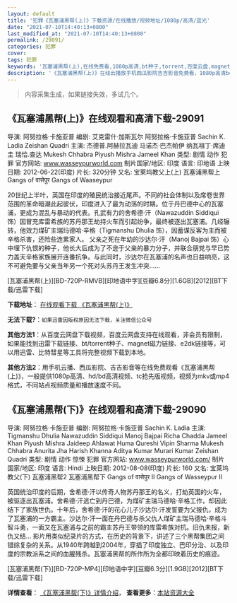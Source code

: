 ```yaml
---
layout: default
title: '犯罪《瓦塞浦黑帮(上)》下载资源/在线播放/视频地址/1080p/高清/蓝光'
date: "2021-07-10T14:40:13+0800"
last_modified_at: "2021-07-10T14:40:13+0800"
permalink: /29091/
categories: 犯罪
cover:
tags: 犯罪
keywords: '瓦塞浦黑帮(上),在线免费看,1080p高清,bt种子,torrent,百度云盘,magnet,磁力链,迅雷下载资源'
description: '《瓦塞浦黑帮(上)》在线云播放手机西瓜影院吉吉影音免费看，1080p高清bd/hd未删减完整版和tc抢先枪版，mkv/mp4格式，附带bt/torrent种子、magnet/磁力链、百度云盘、网盘资源迅雷下载链接'
---
```


>内容采集生成，如果链接失效，多试几个。


## 《瓦塞浦黑帮(上)》在线观看和高清下载-29091

导演: 阿努拉格·卡施亚普 编剧: 艾克雷什·加斯瓦尔 阿努拉格·卡施亚普 Sachin K. Ladia Zeishan Quadri 主演: 杰德普.阿赫拉瓦迪 马诺杰·巴杰帕伊 纳瓦祖丁·席迪圭 瑞恰.查达 Mukesh Chhabra Piyush Mishra Jameel Khan 类型: 剧情 动作 犯罪 官方网站: www.wasseypurworld.com 制片国家/地区: 印度 语言: 印地语 上映日期: 2012-06-22(印度) 片长: 320分钟 又名: 宝莱坞教父上(上) 瓦塞浦黑帮上 Gangs of वासेपुर Gangs of Waaseypur

20世纪上半叶，英国在印度的殖民统治接近尾声。不同的社会体制以及席卷世界范围的革命暗潮此起彼伏，印度进入了最为动荡的时期。位于丹巴德中心的瓦塞浦，更成为混乱与暴动的代表。孔武有力的舍希德·汗（Nawazuddin Siddiqui 饰）因冒充库雷希族的苏丹那王劫持火车而引起纷争，最终被逐出瓦塞浦。几经辗转，他效力煤矿主瑞玛德哈·辛格（Tigmanshu Dhulia 饰），因蓄谋反客为主而被辛格杀害，还险些连累家人。 父亲之死在年幼的沙达尔·汗（Manoj Bajpai 饰）心中埋下仇恨的种子，他长大后成为了不逊于父亲的暴力分子，并联合朋党与早已势力盖天辛格家族展开连番抗争。与此同时，沙达尔在瓦塞浦的名声也日益响亮，这不可避免要与父亲当年另一个死对头苏丹王发生冲突……


[瓦塞浦黑帮(上)][BD-720P-RMVB][印地语中字][豆瓣6.8分][1.6GB][2012][BT下载/迅雷下载]

**下载地址**： [在线观看下载 《瓦塞浦黑帮(上)》](https://www.btdx8.com/torrent/gangs_of_wasseypur_2012.html) 


**无法下载?**：`如果迅雷因版权原因无法下载，关注微信公众号 `

**其他方法1**：从百度云网盘下载视频，百度云网盘支持在线观看，非会员有限制，如果能找到迅雷下载链接、bt/torrent种子、magnet磁力链接、e2dk链接等，可以用迅雷、比特彗星等工具将完整视频下载到本地。

**其他方法2**：用手机云播、西瓜影院、吉吉影音等在线免费观看《瓦塞浦黑帮(上)》，一般提供1080p高清、hd/bd高清视频、tc抢先版视频，视频为mkv或mp4格式，不同站点视频质量和播放速度不同。


## 《瓦塞浦黑帮(下)》在线观看和高清下载-29090

导演: 阿努拉格·卡施亚普 编剧: 阿努拉格·卡施亚普 Sachin K. Ladia 主演: Tigmanshu Dhulia Nawazuddin Siddiqui Manoj Bajpai Richa Chadda Jameel Khan Piyush Mishra Jaideep Ahlawat Huma Qureshi Vipin Sharma Mukesh Chhabra Anurita Jha Harish Khanna Aditya Kumar Murari Kumar Zeishan Quadri 类型: 剧情 动作 惊悚 犯罪 官方网站: www.wasseypurworld.com/ 制片国家/地区: 印度 语言: Hindi 上映日期: 2012-08-08(印度) 片长: 160 又名: 宝莱坞教父(下) 瓦塞浦黑帮2 瓦塞浦黑帮下 Gangs of वासेपुर II Gangs of Wasseypur II

英国统治印度的后期，舍希德·汗以传奇人物苏丹那王的名义，打劫英国的火车，被驱逐出瓦塞浦。舍希德·汗逃亡到丹巴德，为煤矿主瑞马德哈·辛格工作，却因此结下了家族世仇。十年后，舍希德·汗的花心儿子沙达尔·汗发誓要为父报仇，成为了瓦塞浦的一方霸主。沙达尔·汗一面在丹巴德与杀父仇人煤矿主瑞马德哈·辛格斗智斗勇，一面又在瓦塞浦与之前的霸主苏丹王带领的库雷希族对抗。旧仇未报，新仇又结… 影片用类似纪录片的方式，在历史的背景下，讲述了三个黑帮集团之间错综复杂的关系。从1940年跨越到2004年，穿插了印度独立、巴印分治、以及印度的宗教派系之间的血腥残杀。瓦塞浦黑帮的所作所为全都印映着历史的痕迹。


[瓦塞浦黑帮(下)][BD-720P-MP4][印地语中字][豆瓣6.3分][1.9GB][2012][BT下载/迅雷下载]

**详情查看**： [《瓦塞浦黑帮(下)》详情介绍](/movie/29090/)， **查看更多**：[本站资源大全](/movie/t/all/)


